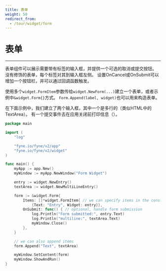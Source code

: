 ```yaml
---
title: 表单
weight: 50
redirect_from:
  - /tour/widget/form
---
```

# 表单
---

表单组件可以展示需要带有标签的输入框，并提供一个可选的取消或提交按钮。
没有修饰的表单，每个标签对其到输入框左侧。
设置OnCancel或OnSubmit可以增加一个按钮栏，并可以通过回调函数触发。

使用多个`widget.FormItem`参数传给`widget.NewForm(...)`建立一个表单，或者示例中`&widget.Form{}`方式。
`Form.Append(label, widget)`也可以用来构造表单。

在下面示例中，我们建立了两个输入框，其中一个是多行的（类似HTML中的TextArea）。
有一个提交事件去在应用关闭前打印信息（）。


```go
package main

import (
	"log"

	"fyne.io/fyne/v2/app"
	"fyne.io/fyne/v2/widget"
)

func main() {
	myApp := app.New()
	myWindow := myApp.NewWindow("Form Widget")

	entry := widget.NewEntry()
	textArea := widget.NewMultiLineEntry()

	form := &widget.Form{
		Items: []*widget.FormItem{ // we can specify items in the constructor
			{Text: "Entry", Widget: entry}},
		OnSubmit: func() { // optional, handle form submission
			log.Println("Form submitted:", entry.Text)
			log.Println("multiline:", textArea.Text)
			myWindow.Close()
		},
	}

	// we can also append items
	form.Append("Text", textArea)

	myWindow.SetContent(form)
	myWindow.ShowAndRun()
}
```
